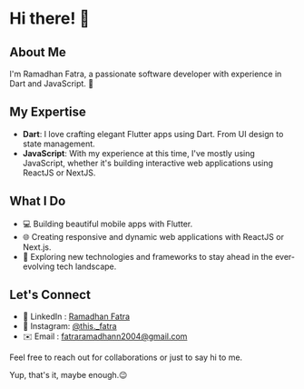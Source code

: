 # Hi there! 👋

## About Me

I'm Ramadhan Fatra, a passionate software developer with experience in Dart and JavaScript. 🚀

## My Expertise

- **Dart**: I love crafting elegant Flutter apps using Dart. From UI design to state management.
- **JavaScript**: With my experience at this time, I've mostly using JavaScript, whether it's building interactive web applications using ReactJS or NextJS.

## What I Do

- 💻 Building beautiful mobile apps with Flutter.
- 🌐 Creating responsive and dynamic web applications with ReactJS or Next.js.
- 🚀 Exploring new technologies and frameworks to stay ahead in the ever-evolving tech landscape.

## Let's Connect

- 🔗 LinkedIn : [Ramadhan Fatra](https://id.linkedin.com/in/ramadhan-fatra-357245240)
- 📸 Instagram: [@this._fatra](https://www.instagram.com/this._fatra)
- ✉️ Email    : fatraramadhann2004@gmail.com

Feel free to reach out for collaborations or just to say hi to me.  

Yup, that's it, maybe enough.😉
